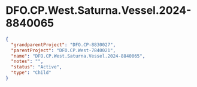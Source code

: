 # DFO.CP.West.Saturna.Vessel.2024-8840065

```json
{
  "grandparentProject": "DFO.CP-8830027",
  "parentProject": "DFO.CP.West-7840021",
  "name": "DFO.CP.West.Saturna.Vessel.2024-8840065",
  "notes": "",
  "status": "Active",
  "type": "Child"
}
```
